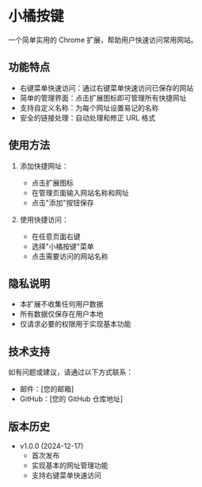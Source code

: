 # 小橘按键

一个简单实用的 Chrome 扩展，帮助用户快速访问常用网站。

## 功能特点

- 右键菜单快速访问：通过右键菜单快速访问已保存的网站
- 简单的管理界面：点击扩展图标即可管理所有快捷网址
- 支持自定义名称：为每个网址设置易记的名称
- 安全的链接处理：自动处理和修正 URL 格式

## 使用方法

1. 添加快捷网址：
   - 点击扩展图标
   - 在管理页面输入网站名称和网址
   - 点击"添加"按钮保存

2. 使用快捷访问：
   - 在任意页面右键
   - 选择"小橘按键"菜单
   - 点击需要访问的网站名称

## 隐私说明

- 本扩展不收集任何用户数据
- 所有数据仅保存在用户本地
- 仅请求必要的权限用于实现基本功能

## 技术支持

如有问题或建议，请通过以下方式联系：
- 邮件：[您的邮箱]
- GitHub：[您的 GitHub 仓库地址]

## 版本历史

- v1.0.0 (2024-12-17)
  - 首次发布
  - 实现基本的网址管理功能
  - 支持右键菜单快速访问
